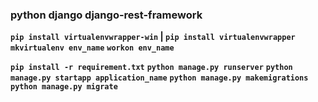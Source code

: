### python django django-rest-framework

**`pip install virtualenvwrapper-win` | `pip install virtualenvwrapper`**
**`mkvirtualenv env_name`**
**`workon env_name`**

**`pip install -r requirement.txt`**
**`python manage.py runserver`**
**`python manage.py startapp application_name`**
**`python manage.py makemigrations`**
**`python manage.py migrate`**